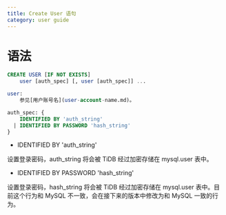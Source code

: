 ```yaml
---
title: Create User 语句
category: user guide
---
```


# 语法
```sql
CREATE USER [IF NOT EXISTS]
    user [auth_spec] [, user [auth_spec]] ...

user:
    参见[用户账号名](user-account-name.md)。

auth_spec: {
    IDENTIFIED BY 'auth_string'
  | IDENTIFIED BY PASSWORD 'hash_string'
}
```

* IDENTIFIED BY 'auth_string'

设置登录密码，auth_string 将会被 TiDB 经过加密存储在 mysql.user 表中。

* IDENTIFIED BY PASSWORD 'hash_string'

设置登录密码，hash_string 将会被 TiDB 经过加密存储在 mysql.user 表中。目前这个行为和 MySQL 不一致，会在接下来的版本中修改为和 MySQL 一致的行为。